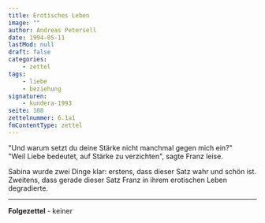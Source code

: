 ```yaml
---
title: Erotisches Leben
image: ""
author: Andreas Petersell
date: 1994-05-11
lastMod: null
draft: false
categories:
    - zettel
tags:
    - liebe
    - beziehung
signaturen:
    - kundera-1993
seite: 108
zettelnummer: 6.1a1
fmContentType: zettel
---
```


"Und warum setzt du deine Stärke nicht manchmal gegen mich ein?"   
"Weil Liebe bedeutet, auf Stärke zu verzichten", sagte Franz leise.
<!--more-->
Sabina wurde zwei Dinge klar: erstens, dass dieser Satz wahr und schön ist. Zweitens, dass gerade dieser Satz Franz in ihrem erotischen Leben degradierte.
***

**Folgezettel** - keiner
